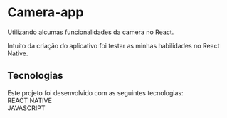 # Camera-app
Utilizando alcumas funcionalidades da camera no React.

Intuito da criação do aplicativo foi testar as minhas habilidades no React Native.

## Tecnologias

Este projeto foi desenvolvido com as seguintes tecnologias:
<br>
REACT NATIVE
<br>
JAVASCRIPT